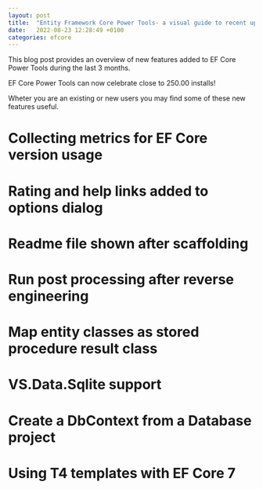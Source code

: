 ```yaml
---
layout: post
title:  "Entity Framework Core Power Tools- a visual guide to recent updates"
date:   2022-08-23 12:28:49 +0100
categories: efcore
---
```


This blog post provides an overview of new features added to EF Core Power Tools during the last 3 months.

EF Core Power Tools can now celebrate close to 250.00 installs!

Wheter you are an existing or new users you may find some of these new features useful.

# Collecting metrics for EF Core version usage

# Rating and help links added to options dialog

# Readme file shown after scaffolding

# Run post processing after reverse engineering

# Map entity classes as stored procedure result class

# VS.Data.Sqlite support

# Create a DbContext from a Database project

# Using T4 templates with EF Core 7

